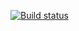 [![Build status](https://ci.appveyor.com/api/projects/status/4p9hg1yv9qtn15sd/branch/master?svg=true)](https://ci.appveyor.com/project/DemKosS/rest/branch/master)
